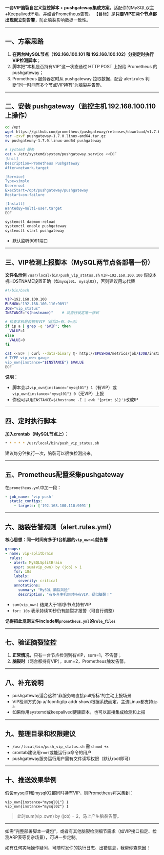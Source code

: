 一套**VIP脑裂自定义监控脚本 + pushgateway集成方案**，适配你的MySQL双主+Keepalived环境，并结合Prometheus告警。
 【目标】是**只要VIP在两个节点都出现就立刻告警**，防止脑裂影响数据一致性。

------

## 一、方案思路

1. **在两台MySQL节点（192.168.100.101 和 192.168.100.102）分别定时执行VIP检测脚本**；
2. 脚本把“本机是否持有VIP”这一状态通过 HTTP POST 上报给 Prometheus 的 pushgateway；
3. Prometheus 服务器定时从 pushgateway 拉取数据，配合 alert.rules 判断“同一时间有多个节点VIP持有”为脑裂并告警。

------

## 二、安装 pushgateway（监控主机 192.168.100.110 上操作）

```bash
cd /opt
wget https://github.com/prometheus/pushgateway/releases/download/v1.7.0/pushgateway-1.7.0.linux-amd64.tar.gz
tar -zxvf pushgateway-1.7.0.linux-amd64.tar.gz
mv pushgateway-1.7.0.linux-amd64 pushgateway

# systemd 服务
cat > /etc/systemd/system/pushgateway.service <<EOF
[Unit]
Description=Prometheus Pushgateway
After=network.target

[Service]
Type=simple
User=root
ExecStart=/opt/pushgateway/pushgateway
Restart=on-failure

[Install]
WantedBy=multi-user.target
EOF

systemctl daemon-reload
systemctl enable pushgateway
systemctl start pushgateway
```

- 默认监听9091端口

------

## 三、VIP检测上报脚本（MySQL两节点各部署一份）

**文件名示例** `/usr/local/bin/push_vip_status.sh`
 `VIP=192.168.100.100`
 假设本机HOSTNAME设置正确（如`mysql01`、`mysql02`），否则建议用`ip`代替

```bash
#!/bin/bash

VIP=192.168.100.100
PUSHGW="192.168.100.110:9091"
JOB="vip_status"
INSTANCE="$(hostname)"    # 或自行设定唯一标识

# 检查本机是否拥有VIP（返回1=有，0=无）
if ip a | grep -q "$VIP"; then
  VALUE=1
else
  VALUE=0
fi

cat <<EOF | curl --data-binary @- http://$PUSHGW/metrics/job/$JOB/instance/$INSTANCE
# TYPE vip_own gauge
vip_own{instance="$INSTANCE"} $VALUE
EOF
```

**说明：**

- 脚本会以`vip_own{instance="mysql01"} 1`（有VIP）或`vip_own{instance="mysql01"} 0`（无VIP）上报
- 你也可以用`INSTANCE=$(hostname -I | awk '{print $1}')`改成IP

------

## 四、定时执行脚本

**加入crontab（MySQL节点上）：**

```bash
* * * * * /usr/local/bin/push_vip_status.sh
```

建议每分钟执行一次，脑裂可以很快检测出来。

------

## 五、Prometheus配置采集pushgateway

在`prometheus.yml`中加一段：

```yaml
- job_name: 'vip-push'
  static_configs:
    - targets: ['192.168.100.110:9091']
```

------

## 六、脑裂告警规则（alert.rules.yml）

**核心思想：同一时间有多于1台机器的`vip_own=1`就告警**

```yaml
groups:
- name: vip-splitbrain
  rules:
  - alert: MySQLSplitBrain
    expr: sum(vip_own) by (job) > 1
    for: 10s
    labels:
      severity: critical
    annotations:
      summary: "MySQL 脑裂风险"
      description: "有多台主机同时持有VIP，疑似脑裂！"
```

- `sum(vip_own)` 结果大于1即多节点持有VIP
- `for: 10s` 表示持续10秒仍有脑裂才报警（可自行调整）

**记得把此规则文件include到`prometheus.yml`的`rule_files`**

------

## 七、验证脑裂监控

1. **正常情况**，只有一台节点检测到有VIP，sum=1，不告警；
2. **脑裂时**（两台都持有VIP），sum=2，Prometheus触发告警。

------

## 八、补充说明

- pushgateway适合这种“非服务端直接pull指标”的主动上报场景
- VIP检测方式(ip a/ifconfig/ip addr show)根据系统而定，主流Linux都支持`ip a`
- 如果你用systemd或keepalived健康脚本，也可以直接集成检测和上报

------

## 九、整理目录和权限建议

- `/usr/local/bin/push_vip_status.sh` 需 `chmod +x`
- crontab建议用`root`或能运行ip命令的用户
- pushgateway服务运行用户需有文件读写权限（默认root即可）

------

## 十、推送效果举例

假设mysql01和mysql02都同时持有VIP，则Prometheus将采集到：

```
vip_own{instance="mysql01"} 1
vip_own{instance="mysql02"} 1
```

> 此时sum(vip_own) by (job) = 2，马上产生脑裂告警。

------

如需“完整部署脚本一键包”，或者有其他脑裂检测细节需求（如VIP接口指定、检测ARP表等复杂场景），可进一步定制。

如有任何实际操作疑问，可随时发你的执行日志、出错信息，我帮你查原因！